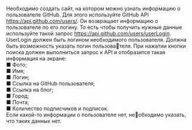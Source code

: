 Необходимо создать сайт, на котором можно узнать  информацию о пользователе GitHub. Для этого используйте  GitHub API https://api.github.com/users/. Он возвращает  информацию о пользователе по его логину. То есть чтобы получить нужные данные используйте такой запрос  https://api.github.com/users/userLogin. UserLogin должен  быть логином необходимого пользователя.  Должна быть возможность указать логин пользователя. При нажатии кнопки поиска должен выполниться  запрос к API и отобразится такая информация на экране:
<br>■ Фото;
<br>■ Имя;
<br>■ Логин;
<br>■ Ссылка на GitHub пользователя;
<br>■ Ссылка на блог;
<br>■ Город;
<br>■ Почта;
<br>■ Количество подписчиков и подписок.
<br>Если какой-то информации о пользователе нет, необходимо указать, что таких данных нет.
